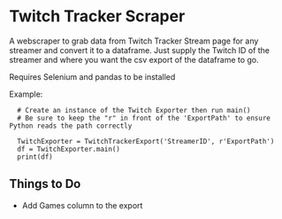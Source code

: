 # Twitch Tracker Scraper

A webscraper to grab data from Twitch Tracker Stream page for any streamer and convert it to a dataframe.
Just supply the Twitch ID of the streamer and where you want the csv export of the dataframe to go.

Requires Selenium and pandas to be installed

Example:

```
  # Create an instance of the Twitch Exporter then run main()
  # Be sure to keep the "r" in front of the 'ExportPath' to ensure Python reads the path correctly

  TwitchExporter = TwitchTrackerExport('StreamerID', r'ExportPath')
  df = TwitchExporter.main()
  print(df)
```

## Things to Do
- Add Games column to the export
